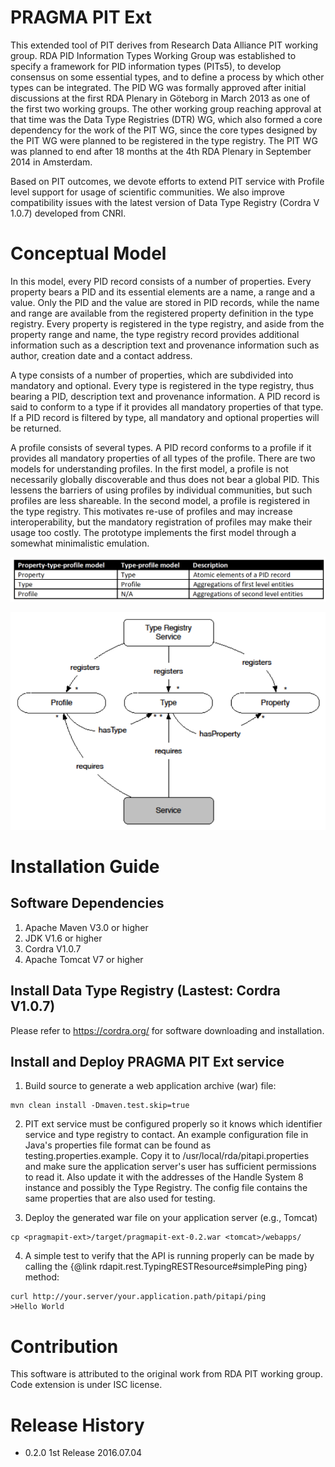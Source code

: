 # PRAGMA PIT Ext

This extended tool of PIT derives from Research Data Alliance PIT working group. RDA PID Information Types Working Group was established to specify a framework for PID information types (PITs5), to develop consensus on some essential types, and to define a process by which other types can be integrated. The PID WG was formally approved after initial discussions at the first RDA Plenary in Göteborg in March 2013 as one of the first two working groups. The other working group reaching approval at that time was the Data Type Registries (DTR) WG, which also formed a core dependency for the work of the PIT WG, since the core types designed by the PIT WG were planned to be registered in the type registry. The PIT WG was planned to end after 18 months at the 4th RDA Plenary in September 2014 in Amsterdam.

Based on PIT outcomes, we devote efforts to extend PIT service with Profile level support for usage of scientific communities. We also improve compatibility issues with the latest version of Data Type Registry (Cordra V 1.0.7) developed from CNRI.


# Conceptual Model

In this model, every PID record consists of a number of properties. Every property bears a PID and its essential elements are a name, a range and a value. Only the PID and the value are stored in PID records, while the name and range are available from the registered property definition in the type registry. Every property is registered in the type registry, and aside from the property range and name, the type registry record provides additional information such as a description text and provenance information such as author, creation date and a contact address.

A type consists of a number of properties, which are subdivided into mandatory and optional. Every type is registered in the type registry, thus bearing a PID, description text and provenance information. A PID record is said to conform to a type if it provides all mandatory properties of that type. If a PID record is filtered by type, all mandatory and optional properties will be returned.

A profile consists of several types. A PID record conforms to a profile if it provides all mandatory properties of all types of the profile. There are two models for understanding profiles. In the first model, a profile is not necessarily globally discoverable and thus does not bear a global PID. This lessens the barriers of using profiles by individual communities, but such profiles are less shareable. In the second model, a profile is registered in the type registry. This motivates re-use of profiles and may increase interoperability, but the mandatory registration of profiles may make their usage too costly. The prototype implements the first model through a somewhat minimalistic emulation.

![alt tag](https://raw.githubusercontent.com/Data-to-Insight-Center/RDA-PRAGMA-Data-Service/master/pragmapit-ext/docs/tableview.png)

![alt tag](https://raw.githubusercontent.com/Data-to-Insight-Center/RDA-PRAGMA-Data-Service/master/pragmapit-ext/docs/datamodel.png)

# Installation Guide

## Software Dependencies

1. Apache Maven V3.0 or higher
2. JDK V1.6 or higher
3. Cordra V1.0.7
4. Apache Tomcat V7 or higher

## Install Data Type Registry (Lastest: Cordra V1.0.7)
Please refer to https://cordra.org/ for software downloading and installation.

## Install and Deploy PRAGMA PIT Ext service
1. Build source to generate a web application archive (war) file:

```
mvn clean install -Dmaven.test.skip=true
```

2. PIT ext service must be configured properly so it knows which identifier service and type registry to contact.
An example configuration file in Java's properties file format can be found as testing.properties.example. Copy it to /usr/local/rda/pitapi.properties and make sure the application server's user has sufficient permissions to read it. Also update it with the addresses of the Handle System 8 instance and possibly the Type Registry. The config file contains the same properties that are also used for testing.

3. Deploy the generated war file on your application server (e.g., Tomcat)

```
cp <pragmapit-ext>/target/pragmapit-ext-0.2.war <tomcat>/webapps/
```

4. A simple test to verify that the API is running properly can be made by calling the {@link rdapit.rest.TypingRESTResource#simplePing ping} method:

```
curl http://your.server/your.application.path/pitapi/ping
>Hello World
```

# Contribution
This software is attributed to the original work from RDA PIT working group. Code extension is under ISC license.

# Release History
* 0.2.0 1st Release 2016.07.04



